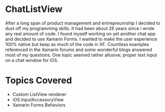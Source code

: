 # ChatListView

After a long span of product management and entrepreunrship I decided to dust off my programming skills.  It had been about 26 years since i wrote any real amount of code.  I found myself working on yet another chat app and decided to use Xamarin Forms.  I wanted to make the user experience 100% native but keep as much of the code in XF.  Countless examples referenced in the Xamarin forums and some wonderful blogs answered most of my questions.  One topic seemed rather allusive; proper text input on a chat window for iOS.

# Topics Covered
 * Custom ListView renderer 
 * iOS InputAccessoryView 
 * Xamarin Forms Behaviors 
